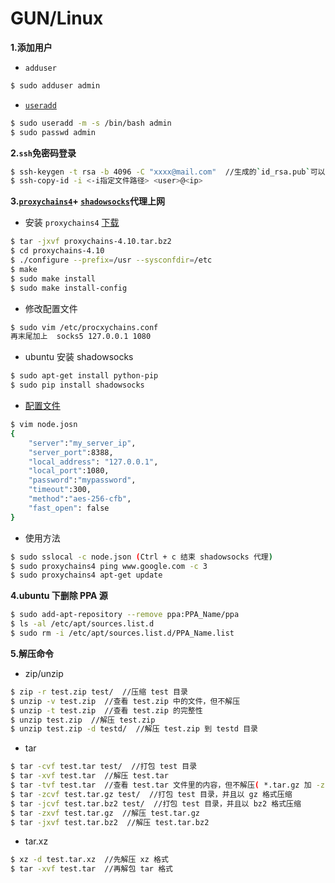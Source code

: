 # GUN/Linux

**1.添加用户**

* `adduser`
```bash
$ sudo adduser admin
```

* [`useradd`](http://man.linuxde.net/useradd)
```bash
$ sudo useradd -m -s /bin/bash admin
$ sudo passwd admin
```

**2.`ssh`免密码登录**

```bash
$ ssh-keygen -t rsa -b 4096 -C "xxxx@mail.com"  //生成的`id_rsa.pub`可以放到`coding、github、oschina`上
$ ssh-copy-id -i <-i指定文件路径> <user>@<ip>
```

**3.[`proxychains4`](https://github.com/rofl0r/proxychains-ng)+ [`shadowsocks`](https://github.com/shadowsocks/shadowsocks/wiki/Shadowsocks-%E4%BD%BF%E7%94%A8%E8%AF%B4%E6%98%8E)代理上网**

+ 安装 `proxychains4` [下载](https://sourceforge.net/projects/proxychains-ng/)
```bash
$ tar -jxvf proxychains-4.10.tar.bz2
$ cd proxychains-4.10
$ ./configure --prefix=/usr --sysconfdir=/etc
$ make
$ sudo make install 
$ sudo make install-config
```
+ 修改配置文件
```bash
$ sudo vim /etc/procxychains.conf
再末尾加上  socks5 127.0.0.1 1080
```
+ ubuntu 安装 shadowsocks
```bash
$ sudo apt-get install python-pip
$ sudo pip install shadowsocks
```
+ [配置文件](https://github.com/shadowsocks/shadowsocks/wiki/Configuration-via-Config-File)
```bash
$ vim node.josn
{
    "server":"my_server_ip",
    "server_port":8388,
    "local_address": "127.0.0.1",
    "local_port":1080,
    "password":"mypassword",
    "timeout":300,
    "method":"aes-256-cfb",
    "fast_open": false
}
```
+ 使用方法
```bash
$ sudo sslocal -c node.json (Ctrl + c 结束 shadowsocks 代理)
$ sudo proxychains4 ping www.google.com -c 3
$ sudo proxychains4 apt-get update 
```

**4.ubuntu 下删除 PPA 源**

```bash
$ sudo add-apt-repository --remove ppa:PPA_Name/ppa
$ ls -al /etc/apt/sources.list.d
$ sudo rm -i /etc/apt/sources.list.d/PPA_Name.list
```

**5.解压命令**

+ zip/unzip

```bash
$ zip -r test.zip test/  //压缩 test 目录
$ unzip -v test.zip  //查看 test.zip 中的文件，但不解压 
$ unzip -t test.zip  //查看 test.zip 的完整性
$ unzip test.zip  //解压 test.zip 
$ unzip test.zip -d testd/  //解压 test.zip 到 testd 目录
```

+ tar 

```bash
$ tar -cvf test.tar test/  //打包 test 目录
$ tar -xvf test.tar  //解压 test.tar 
$ tar -tvf test.tar  //查看 test.tar 文件里的内容，但不解压( *.tar.gz 加 -z , *.tar.bz2 加 -j )
$ tar -zcvf test.tar.gz test/  //打包 test 目录，并且以 gz 格式压缩
$ tar -jcvf test.tar.bz2 test/  //打包 test 目录，并且以 bz2 格式压缩
$ tar -zxvf test.tar.gz  //解压 test.tar.gz 
$ tar -jxvf test.tar.bz2  //解压 test.tar.bz2
```

+ tar.xz

```bash
$ xz -d test.tar.xz  //先解压 xz 格式
$ tar -xvf test.tar  //再解包 tar 格式
```